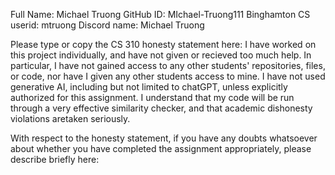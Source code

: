 Full Name: Michael Truong
GitHub ID: MIchael-Truong111
Binghamton CS userid: mtruong
Discord name: Michael Truong

Please type or copy the CS 310 honesty statement here:
I have worked on this project individually, and have not given or recieved too much help. In particular, I have not gained access to any other students' repositories, files, or code, nor have I given any other students access to mine. I have not used generative AI, including but not limited to chatGPT, unless explicitly authorized for this assignment. I understand that my code will be run through a very effective similarity checker, and that academic dishonesty violations aretaken seriously. 

With respect to the honesty statement, if you have any doubts whatsoever 
about whether you have completed the assignment appropriately, 
please describe briefly here:

